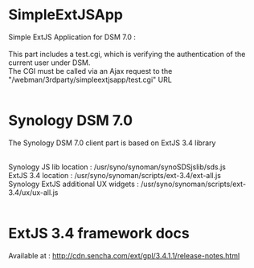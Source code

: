 # SimpleExtJSApp
Simple ExtJS Application for DSM 7.0 :<br><br>
This part includes a test.cgi, which is verifying the authentication of the current user under DSM. <br> 
The CGI must be called via an Ajax request to the "/webman/3rdparty/simpleextjsapp/test.cgi" URL <br><br>

# Synology DSM 7.0
The Synology DSM 7.0 client part is based on ExtJS 3.4 library <br><br>

Synology JS lib location : /usr/syno/synoman/synoSDSjslib/sds.js <br>
ExtJS 3.4 location : /usr/syno/synoman/scripts/ext-3.4/ext-all.js <br>
Synology ExtJS additional UX widgets : /usr/syno/synoman/scripts/ext-3.4/ux/ux-all.js <br><br>

# ExtJS 3.4 framework docs
Available at : http://cdn.sencha.com/ext/gpl/3.4.1.1/release-notes.html<br>





